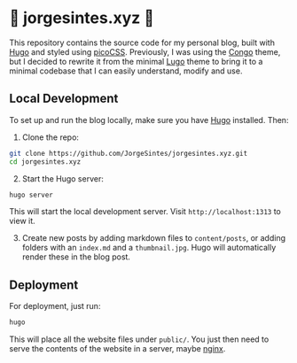 # 🐢 jorgesintes.xyz 🐢

This repository contains the source code for my personal blog, built with [Hugo](https://gohugo.io/) and styled using [picoCSS](https://picocss.com/). Previously, I was using the [Congo](https://jpanther.github.io/congo/) theme, but I decided to rewrite it from the minimal [Lugo](https://github.com/LukeSmithxyz/lugo) theme to bring it to a minimal codebase that I can easily understand, modify and use.

## Local Development
To set up and run the blog locally, make sure you have [Hugo](https://gohugo.io/) installed. Then:
1. Clone the repo:
```bash
git clone https://github.com/JorgeSintes/jorgesintes.xyz.git
cd jorgesintes.xyz
```
2. Start the Hugo server:
```bash
hugo server
```
This will start the local development server. Visit `http://localhost:1313` to view it.

3. Create new posts by adding markdown files to `content/posts`, or adding folders with an `index.md` and a `thumbnail.jpg`. Hugo will automatically render these in the blog post.

## Deployment
For deployment, just run:
```bash
hugo
```
This will place all the website files under `public/`. You just then need to serve the contents of the website in a server,
maybe [nginx](https://www.nginx.com/).